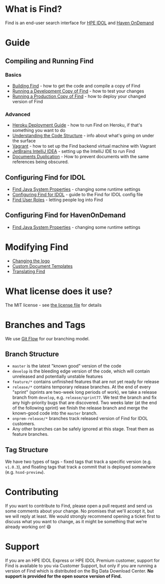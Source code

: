 # What is Find?

Find is an end-user search interface for [HPE IDOL](http://www8.hp.com/uk/en/software-solutions/information-data-analytics-idol/index.html) and [Haven OnDemand](https://www.havenondemand.com)

# Guide

## Compiling and Running Find

### Basics

- [Building Find](./Building-Find.md) - how to get the code and compile a copy of Find
- [Running a Development Copy of Find](./Running-a-Development-Copy-of-Find.md) - how to test your changes
- [Running a Production Copy of Find](./Running-a-Production-Copy-of-Find.md) - how to deploy your changed version of Find

### Advanced
- [Heroku Deployment Guide](./Heroku-Deployment-Guide.md) - how to run Find on Heroku, if that's something you want to do
- [Understanding the Code Structure](./Understanding-the-Code-Structure.md) - info about what's going on under the surface
- [Vagrant](./Vagrant) - how to set up the Find backend virtual machine with Vagrant
- [JetBrains IntelliJ IDEA](./JetBrains-IntelliJ-IDEA.md) - setting up the IntelliJ IDE to run Find
- [Documents Duplication](./Documents-Duplication.md) - How to prevent documents with the same references being obscured.

## Configuring Find for IDOL

- [Find Java System Properties](./Find-Java-System-Properties.md) - changing some runtime settings
- [Configuring Find for IDOL](./Configuring-Find-for-IDOL.md) - guide to the Find for IDOL config file
- [Find User Roles](./Find-User-Roles.md) - letting people log into Find

## Configuring Find for HavenOnDemand

- [Find Java System Properties](./Find-Java-System-Properties.md) - changing some runtime settings

# Modifying Find

- [Changing the logo](./Changing-the-logo.md)
- [Custom Document Templates](./Custom-Document-Templates.md)
- [Translating Find](./Translating-Find.md)

# What license does it use?

The MIT license - see [the license file](https://github.com/hpe-idol/find/blob/master/LICENSE) for details

# Branches and Tags

We use [Git Flow](http://nvie.com/posts/a-successful-git-branching-model/) for our branching model.

## Branch Structure
- `master` is the latest "known good" version of the code
- `develop` is the bleeding edge version of the code, which will contain unreleased and potentially unstable features
- `feature/*` contains unfinished features that are not yet ready for release
- `release/*` contains temporary release branches.  At the end of every "sprint" (sprints are two-week long periods of work), we take a release branch from `develop`, e.g. `release/sprint77`.  We test the branch and fix any high-priority bugs that are discovered.  Two weeks later (at the end of the following sprint) we finish the release branch and merge the known-good code into the `master` branch.
- `onprem-release/*` branches track released version of Find for IDOL customers.
- Any other branches can be safely ignored at this stage.  Treat them as feature branches.

## Tag Structure
We have two types of tags - fixed tags that track a specific version (e.g. `v1.0.3`), and floating tags that track a commit that is deployed somewhere (e.g. `hsod-preview`).

# Contributing
If you want to contribute to Find, please open a pull request and send us some comments about your change.  No promises that we'll accept it, but we will reply at least.  We would strongly recommend opening a ticket first to discuss what you want to change, as it might be something that we're already working on! :smile: 

# Support
If you are an HPE IDOL Express or HPE IDOL Premium customer, support for Find is available to you via Customer Support, but only if you are running a version of Find which is distributed on the Big Data Download Center.  **No support is provided for the open source version of Find.**
